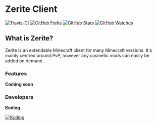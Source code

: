 # Zerite Client

[![Travis-CI](https://travis-ci.org/Zerite/Zerite.svg?branch=master)](https://travis-ci.org/Zerite/Zerite)
[![GitHub Forks](https://img.shields.io/github/forks/Zerite/Zerite.svg?style=social&label=Fork&maxAge=2592000)](https://github.com/Zerite/Zerite/network)
[![GitHub Stars](https://img.shields.io/github/stars/Zerite/Zerite.svg?style=social&label=Star&maxAge=2592000)](https://github.com/Zerite/Zerite/stargazers)
[![GitHub Watches](https://img.shields.io/github/watchers/Zerite/Zerite.svg?style=social&label=Watch&maxAge=2592000)](https://github.com/Zerite/Zerite/watchers)  

## What is Zerite?
Zerite is an extendable Minecraft client for many Minecraft versions.
It's mainly centred around PvP, however any cosmetic mods can easily be added on demand.

### Features
**Coming soon**

### Developers
**Koding**

[![Koding](https://avatars0.githubusercontent.com/u/23714764?s=460&v=4)](https://github.com/KodingKing1)
